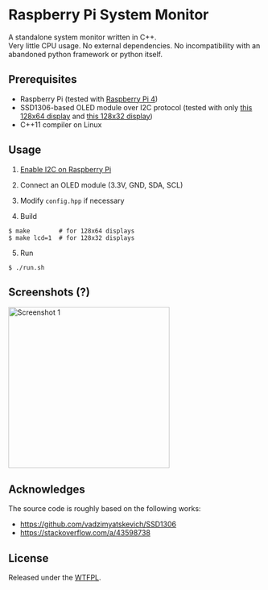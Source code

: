 # Raspberry Pi System Monitor

A standalone system monitor written in C++.  
Very little CPU usage. No external dependencies. No incompatibility with an abandoned python framework or python itself.

## Prerequisites

- Raspberry Pi (tested with [Raspberry Pi 4](https://www.raspberrypi.com/products/raspberry-pi-4-model-b/))
- SSD1306-based OLED module over I2C protocol (tested with only [this 128x64 display](https://www.aliexpress.com/item/4000511247282.html) and [this 128x32 display](https://www.aliexpress.com/item/1005003472541765.html))
- C++11 compiler on Linux

## Usage

1. [Enable I2C on Raspberry Pi](https://learn.adafruit.com/adafruits-raspberry-pi-lesson-4-gpio-setup/configuring-i2c)

2. Connect an OLED module (3.3V, GND, SDA, SCL)

3. Modify `config.hpp` if necessary

4. Build
  ```
  $ make        # for 128x64 displays
  $ make lcd=1  # for 128x32 displays
  ```

5. Run
  ```
  $ ./run.sh
  ```

## Screenshots (?)
<img alt="Screenshot 1" src="../assets/1.svg?raw=true" width="320">

## Acknowledges

The source code is roughly based on the following works:

- https://github.com/vadzimyatskevich/SSD1306
- https://stackoverflow.com/a/43598738

## License
Released under the [WTFPL](http://www.wtfpl.net/about/).
